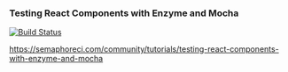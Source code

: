 ### Testing React Components with Enzyme and Mocha

[![Build Status](https://semaphoreci.com/api/v1/kevgathuku/react-testing/branches/master/badge.svg)](https://semaphoreci.com/kevgathuku/react-testing)

https://semaphoreci.com/community/tutorials/testing-react-components-with-enzyme-and-mocha
